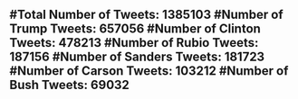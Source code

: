 #Total Number of Tweets: 1385103 
#Number of Trump Tweets: 657056
#Number of Clinton Tweets: 478213
#Number of Rubio Tweets: 187156
#Number of Sanders Tweets: 181723
#Number of Carson Tweets: 103212
#Number of Bush Tweets: 69032
---

